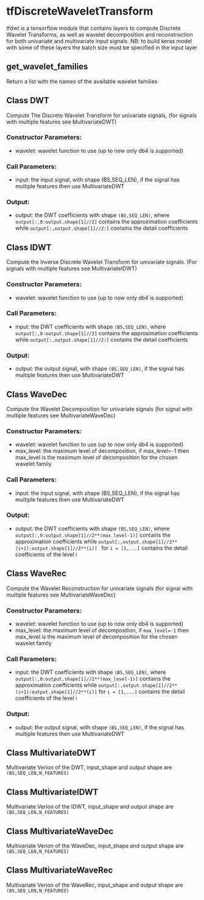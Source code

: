 # tfDiscreteWaveletTransform
tfdwt is a tensorflow module that contains layers to compute Discrete Wavelet Transforms, as well as
wavelet decomposition and reconstruction for both univariate and multivariate input signals.
NB: to build keras model with some of these layers the batch size must be specified in the
input layer

## get_wavelet_families
Return a list with the names of the available wavelet families

## Class DWT
Compute The Discrete Wavelet Transform for univariate signals,
(for signals with multiple features see MultivariateDWT)
### Constructor Parameters:
- wavelet: wavelet function to use (up to now only db4 is supported)
### Call Parameters:
- input: the input signal, with shape (BS,SEQ_LEN), if the signal has 
                multiple features then use MultivariateDWT
### Output:
- output: the DWT coefficients with shape `(BS,SEQ_LEN)`, where
                `output[:,0:output.shape[1]//2]` contains the approximation
                coefficients while `output[:,output.shape[1]//2:]` contains the
                detail coefficients

## Class IDWT
Compute the Inverse Discrete Wavelet Transform for univariate signals. (For
signals with multiple features see MultivariateIDWT)
### Constructor Parameters:
- wavelet: wavelet function to use (up to now only db4 is supported)
### Call Parameters:
- input: the DWT coefficients with shape `(BS,SEQ_LEN)`, where
                `output[:,0:output.shape[1]//2]` contains the approximation
                coefficients while `output[:,output.shape[1]//2:]` contains the
                detail coefficients
### Output:
- output: the output signal, with shape `(BS,SEQ_LEN)`, if the signal has 
                multiple features then use MultivariateDWT

## Class WaveDec
Compute the Wavelet Decomposition for univariate signals (for signal with multiple features
see MultivariateWaveDec)
### Constructor Parameters:
- wavelet: wavelet function to use (up to now only db4 is supported)
- max_level: the maximum level of decomposition, if max_level=-1
                    then max_level is the maximum level of decomposition
                    for the chosen wavelet family
### Call Parameters:
- input: the input signal, with shape (BS,SEQ_LEN), if the signal has 
                multiple features then use MultivariateDWT
### Output:
- output: the DWT coefficients with shape `(BS,SEQ_LEN)`, where
                `output[:,0:output.shape[1]//2**(max_level-1)]` contains the approximation
                coefficients while `output[:,output.shape[1]//2**(i+1):output.shape[1]//2**(i)] `
                for `i = [1,...]` contains the detail coefficients of the level i

## Class WaveRec
Compute the Wavelet Reconstruction for univariate signals (for signal with multiple features
see MultivariateWaveDec)
### Constructor Parameters:
- wavelet: wavelet function to use (up to now only db4 is supported)
- max_level: the maximum level of decomposition, if `max_level=-1`
                    then max_level is the maximum level of 
                    decomposition for the chosen wavelet family
### Call Parameters:
- input: the DWT coefficients with shape `(BS,SEQ_LEN)`, where
                `output[:,0:output.shape[1]//2**(max_level-1)]` contains the approximation
                coefficients while `output[:,output.shape[1]//2**(i+1):output.shape[1]//2**(i)]` 
                for `i = [1,...]` contains the detail coefficients of the level i
### Output:
- output: the output signal, with shape `(BS,SEQ_LEN)`, if the signal has 
                multiple features then use MultivariateDWT

## Class MultivariateDWT
Multivariate Verion of the DWT, input_shape
and output shape are `(BS,SEQ_LEN,N_FEATURES)`

## Class MultivariateIDWT
Multivariate Verion of the IDWT, input_shape
and output shape are `(BS,SEQ_LEN,N_FEATURES)`

## Class MultivariateWaveDec
Multivariate Verion of the WaveDec, input_shape
and output shape are `(BS,SEQ_LEN,N_FEATURES)`

## Class MultivariateWaveRec
Multivariate Verion of the WaveRec, input_shape
and output shape are `(BS,SEQ_LEN,N_FEATURES)`
